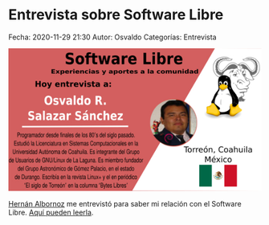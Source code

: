 Entrevista sobre Software Libre
==================================

Fecha: 2020-11-29 21:30
Autor: Osvaldo
Categorías: Entrevista

[![Entrevista](2020-11-29-Entrevista-sobre-Software-Libre/Entrevista-sobre-Software-Libre.jpg)](2020-11-29-Entrevista-sobre-Software-Libre/Entrevista-sobre-Software-Libre.jpg)

[Hernán Albornoz](https://hernanalbornoz.wordpress.com/) me entrevistó para saber mi relación con el Software Libre. [Aquí pueden leerla](http://periodicoentretodos.mx/2020/09/09/la-pandemia-ha-acelerado-la-migracion-digital).
